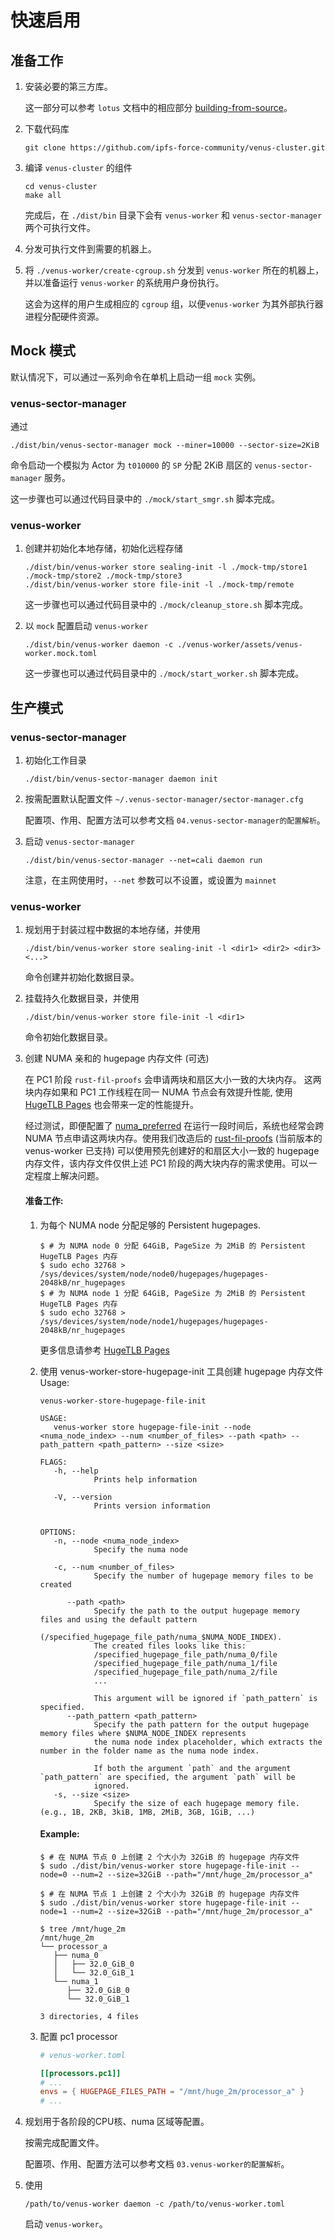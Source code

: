 # 快速启用

## 准备工作

1. 安装必要的第三方库。

   这一部分可以参考 `lotus` 文档中的相应部分 [building-from-source](https://lotus.filecoin.io/docs/set-up/install/#building-from-source)。

2. 下载代码库

   ```
   git clone https://github.com/ipfs-force-community/venus-cluster.git
   ```

3. 编译 `venus-cluster` 的组件

   ```
   cd venus-cluster
   make all
   ```

   完成后，在 `./dist/bin` 目录下会有 `venus-worker` 和 `venus-sector-manager` 两个可执行文件。

4. 分发可执行文件到需要的机器上。

5. 将 `./venus-worker/create-cgroup.sh` 分发到 `venus-worker` 所在的机器上，并以准备运行 `venus-worker` 的系统用户身份执行。

   这会为这样的用户生成相应的 `cgroup` 组，以便`venus-worker` 为其外部执行器进程分配硬件资源。



## Mock 模式

默认情况下，可以通过一系列命令在单机上启动一组 `mock` 实例。

### venus-sector-manager

通过

```
./dist/bin/venus-sector-manager mock --miner=10000 --sector-size=2KiB
```

命令启动一个模拟为 Actor 为 `t010000`   的 `SP` 分配 2KiB 扇区的 `venus-sector-manager` 服务。

这一步骤也可以通过代码目录中的 `./mock/start_smgr.sh` 脚本完成。



### venus-worker

1. 创建并初始化本地存储，初始化远程存储

   ```
   ./dist/bin/venus-worker store sealing-init -l ./mock-tmp/store1 ./mock-tmp/store2 ./mock-tmp/store3
   ./dist/bin/venus-worker store file-init -l ./mock-tmp/remote
   ```

   这一步骤也可以通过代码目录中的 `./mock/cleanup_store.sh` 脚本完成。

2. 以 `mock` 配置启动 `venus-worker`

   ```
   ./dist/bin/venus-worker daemon -c ./venus-worker/assets/venus-worker.mock.toml
   ```

   这一步骤也可以通过代码目录中的 `./mock/start_worker.sh` 脚本完成。



## 生产模式

### venus-sector-manager

1. 初始化工作目录

   ```
   ./dist/bin/venus-sector-manager daemon init
   ```

2. 按需配置默认配置文件 `~/.venus-sector-manager/sector-manager.cfg`

   配置项、作用、配置方法可以参考文档 `04.venus-sector-manager的配置解析`。

3. 启动 `venus-sector-manager`

   ```
   ./dist/bin/venus-sector-manager --net=cali daemon run
   ```

   注意，在主网使用时，`--net` 参数可以不设置，或设置为 `mainnet`



### venus-worker

1. 规划用于封装过程中数据的本地存储，并使用

   ```
   ./dist/bin/venus-worker store sealing-init -l <dir1> <dir2> <dir3> <...>
   ```

   命令创建并初始化数据目录。

2. 挂载持久化数据目录，并使用

   ```
   ./dist/bin/venus-worker store file-init -l <dir1>
   ```

   命令初始化数据目录。
3. 创建 NUMA 亲和的 hugepage 内存文件 (可选)
   
   在 PC1 阶段 `rust-fil-proofs` 会申请两块和扇区大小一致的大块内存。 这两块内存如果和 PC1 工作线程在同一 NUMA 节点会有效提升性能, 使用 [HugeTLB Pages](https://www.kernel.org/doc/html/v5.16/admin-guide/mm/hugetlbpage.html) 也会带来一定的性能提升。

   经过测试，即便配置了 [numa_preferred](./03.venus-worker%E7%9A%84%E9%85%8D%E7%BD%AE%E8%A7%A3%E6%9E%90.md#processorsstage_name) 在运行一段时间后，系统也经常会跨 NUMA 节点申请这两块内存。使用我们改造后的 [rust-fil-proofs](https://github.com/ipfs-force-community/rust-fil-proofs/tree/force/master_v11.1.1) (当前版本的 venus-worker 已支持) 可以使用预先创建好的和扇区大小一致的 hugepage 内存文件，该内存文件仅供上述 PC1 阶段的两大块内存的需求使用。可以一定程度上解决问题。

   #### 准备工作:
   1. 为每个 NUMA node 分配足够的 Persistent hugepages.
      ```shell
      $ # 为 NUMA node 0 分配 64GiB, PageSize 为 2MiB 的 Persistent HugeTLB Pages 内存
      $ sudo echo 32768 > /sys/devices/system/node/node0/hugepages/hugepages-2048kB/nr_hugepages
      $ # 为 NUMA node 1 分配 64GiB, PageSize 为 2MiB 的 Persistent HugeTLB Pages 内存
      $ sudo echo 32768 > /sys/devices/system/node/node1/hugepages/hugepages-2048kB/nr_hugepages
      ```
      更多信息请参考 [HugeTLB Pages](https://www.kernel.org/doc/html/v5.16/admin-guide/mm/hugetlbpage.html) 
   2. 使用 venus-worker-store-hugepage-init 工具创建 hugepage 内存文件
      Usage:
      ```
      venus-worker-store-hugepage-file-init 

      USAGE:
         venus-worker store hugepage-file-init --node <numa_node_index> --num <number_of_files> --path <path> --path_pattern <path_pattern> --size <size>

      FLAGS:
         -h, --help       
                  Prints help information

         -V, --version    
                  Prints version information


      OPTIONS:
         -n, --node <numa_node_index>         
                  Specify the numa node

         -c, --num <number_of_files>          
                  Specify the number of hugepage memory files to be created

            --path <path>                    
                  Specify the path to the output hugepage memory files and using the default pattern
                  (/specified_hugepage_file_path/numa_$NUMA_NODE_INDEX).
                  The created files looks like this:
                  /specified_hugepage_file_path/numa_0/file
                  /specified_hugepage_file_path/numa_1/file
                  /specified_hugepage_file_path/numa_2/file
                  ...
                  
                  This argument will be ignored if `path_pattern` is specified.
            --path_pattern <path_pattern>    
                  Specify the path pattern for the output hugepage memory files where $NUMA_NODE_INDEX represents 
                  the numa node index placeholder, which extracts the number in the folder name as the numa node index.
                  
                  If both the argument `path` and the argument `path_pattern` are specified, the argument `path` will be
                  ignored.
         -s, --size <size>                    
                  Specify the size of each hugepage memory file. (e.g., 1B, 2KB, 3kiB, 1MB, 2MiB, 3GB, 1GiB, ...)

      ```

      #### Example:
      ```shell
      $ # 在 NUMA 节点 0 上创建 2 个大小为 32GiB 的 hugepage 内存文件
      $ sudo ./dist/bin/venus-worker store hugepage-file-init --node=0 --num=2 --size=32GiB --path="/mnt/huge_2m/processor_a"

      $ # 在 NUMA 节点 1 上创建 2 个大小为 32GiB 的 hugepage 内存文件
      $ sudo ./dist/bin/venus-worker store hugepage-file-init --node=1 --num=2 --size=32GiB --path="/mnt/huge_2m/processor_a"

      $ tree /mnt/huge_2m
      /mnt/huge_2m
      └── processor_a
         ├── numa_0
         │   ├── 32.0_GiB_0
         │   └── 32.0_GiB_1
         └── numa_1
            ├── 32.0_GiB_0
            └── 32.0_GiB_1

      3 directories, 4 files
      ```
   3. 配置 pc1 processor
      ```toml
      # venus-worker.toml

      [[processors.pc1]]
      # ...
      envs = { HUGEPAGE_FILES_PATH = "/mnt/huge_2m/processor_a" }
      # ...

      ```

4. 规划用于各阶段的CPU核、numa 区域等配置。

   按需完成配置文件。

   配置项、作用、配置方法可以参考文档 `03.venus-worker的配置解析`。

5. 使用

   ```
   /path/to/venus-worker daemon -c /path/to/venus-worker.toml
   ```

   启动 `venus-worker`。
